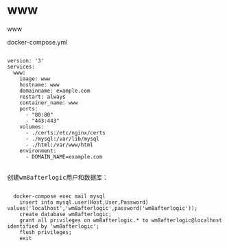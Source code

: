 # www
www

docker-compose.yml
<pre><code>
version: '3'
services:
  www:
    image: www
    hostname: www
    domainname: example.com
    restart: always
    container_name: www
    ports:
      - "80:80"
      - "443:443"
    volumes:
      - ./certs:/etc/nginx/certs
      - ./mysql:/var/lib/mysql
      - ./html:/var/www/html
    environment:
      - DOMAIN_NAME=example.com
</code><pre>

创建wm8afterlogic用户和数据库：
<pre><code>
  docker-compose exec mail mysql
    insert into mysql.user(Host,User,Password) values('localhost','wm8afterlogic',password('wm8afterlogic'));
    create database wm8afterlogic;
    grant all privileges on wm8afterlogic.* to wm8afterlogic@localhost identified by 'wm8afterlogic';
    flush privileges;
    exit
</code></pre>
